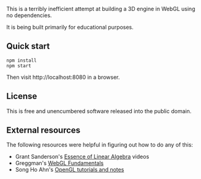 This is a terribly inefficient attempt at building a 3D engine in WebGL
using no dependencies.

It is being built primarily for educational purposes.

## Quick start

```
npm install
npm start
```

Then visit http://localhost:8080 in a browser.

## License

This is free and unencumbered software released into the public domain.

## External resources

The following resources were helpful in figuring out how to do
any of this:

* Grant Sanderson's [Essence of Linear Algebra](http://www.3blue1brown.com/essence-of-linear-algebra-page/) videos
* Greggman's [WebGL Fundamentals](https://webglfundamentals.org/)
* Song Ho Ahn's [OpenGL tutorials and notes](http://www.songho.ca/opengl/index.html)

